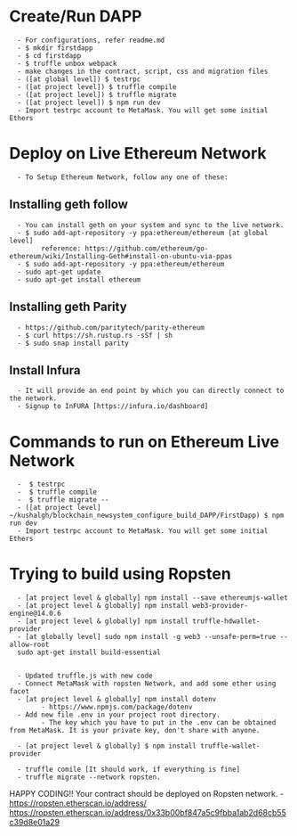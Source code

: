 # Create/Run DAPP
      - For configurations, refer readme.md
      - $ mkdir firstdapp
      - $ cd firstdapp
      - $ truffle unbox webpack
      - make changes in the contract, script, css and migration files
      - ([at global level]) $ testrpc  
      - ([at project level]) $ truffle compile
      - ([at project level]) $ truffle migrate
      - ([at project level]) $ npm run dev
      - Import testrpc account to MetaMask. You will get some initial Ethers
       
# Deploy on Live Ethereum Network

      - To Setup Ethereum Network, follow any one of these:

## Installing geth follow 

      - You can install geth on your system and sync to the live network.
      - $ sudo add-apt-repository -y ppa:ethereum/ethereum [at global level]
            reference: https://github.com/ethereum/go-ethereum/wiki/Installing-Geth#install-on-ubuntu-via-ppas
      - $ sudo add-apt-repository -y ppa:ethereum/ethereum
      - sudo apt-get update
      - sudo apt-get install ethereum

## Installing geth Parity

      - https://github.com/paritytech/parity-ethereum
      - $ curl https://sh.rustup.rs -sSf | sh
      - $ sudo snap install parity
      
## Install Infura

      - It will provide an end point by which you can directly connect to the network.
      - Signup to InFURA [https://infura.io/dashboard]


# Commands to run on Ethereum Live Network
      -  $ testrpc  
      -  $ truffle compile
      -  $ truffle migrate -- 
      - ([at project level] ~/kushalgh/blockchain_newsystem_configure_build_DAPP/FirstDapp) $ npm run dev
      - Import testrpc account to MetaMask. You will get some initial Ethers

# Trying to build using Ropsten  
      


      - [at project level & globally] npm install --save ethereumjs-wallet
      - [at project level & globally] npm install web3-provider-engine@14.0.6
      - [at project level & globally] npm install truffle-hdwallet-provider
      - [at globally level] sudo npm install -g web3 --unsafe-perm=true --allow-root
      sudo apt-get install build-essential


      - Updated truffle.js with new code
      - Connect MetaMask with ropsten Network, and add some ether using facet
      - [at project level & globally] npm install dotenv
            - https://www.npmjs.com/package/dotenv
      - Add new file .env in your project root directory.
            - The key which you have to put in the .env can be obtained from MetaMask. It is your private key, don't share with anyone.

      - [at project level & globally] $ npm install truffle-wallet-provider

      - truffle comile [It should work, if everything is fine]
      - truffle migrate --network ropsten.


HAPPY CODING!! Your contract should be deployed on Ropsten network.
      - https://ropsten.etherscan.io/address/<your deployed contract address>   
      https://ropsten.etherscan.io/address/0x33b00bf847a5c9fbba1ab2d68cb55c39d8e01a29   
      
